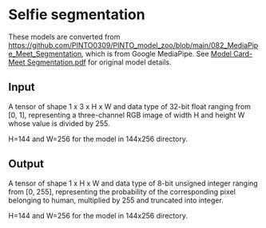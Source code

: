 # Selfie segmentation

These models are converted from https://github.com/PINTO0309/PINTO_model_zoo/blob/main/082_MediaPipe_Meet_Segmentation, which is from Google MediaPipe. See [Model Card-Meet Segmentation.pdf](https://github.com/PINTO0309/PINTO_model_zoo/blob/main/082_MediaPipe_Meet_Segmentation/Model.Card-Meet.Segmentation.pdf) for original model details.

## Input

A tensor of shape 1 x 3 x H x W and data type of 32-bit float ranging from [0, 1], representing a three-channel RGB image of width H and height W whose value is divided by 255.

H=144 and W=256 for the model in 144x256 directory.

## Output

A tensor of shape 1 x H x W and data type of 8-bit unsigned integer ranging from [0, 255], representing the probability of the corresponding pixel belonging to human, multiplied by 255 and truncated into integer.

H=144 and W=256 for the model in 144x256 directory.

